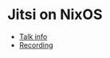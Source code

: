 # Jitsi on NixOS

* [Talk info](https://talks.nixcon.org/nixcon-2022/talk/3CFK3R/)
* [Recording](https://youtu.be/-hsxXBabdX0?t=12554)
